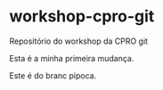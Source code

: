 # workshop-cpro-git
Repositório do workshop da CPRO git

Esta é a minha primeira mudança.

Este é do branc pipoca.
